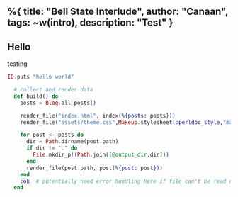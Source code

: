 %{
    title: "Bell State Interlude",
    author: "Canaan",
    tags: ~w(intro),
    description: "Test"
}
---
## Hello

testing

```elixir
IO.puts "hello world"

  # collect and render data
  def build() do
    posts = Blog.all_posts()

    render_file("index.html", index(%{posts: posts}))
    render_file("assets/theme.css",Makeup.stylesheet(:perldoc_style,"makeup")) #render code blocks

    for post <- posts do
      dir = Path.dirname(post.path)
      if dir != "." do
        File.mkdir_p!(Path.join([@output_dir,dir]))
      end
      render_file(post.path, post(%{post: post}))
    end
    :ok  # potentially need error handling here if file can't be read etc..
  end

```

